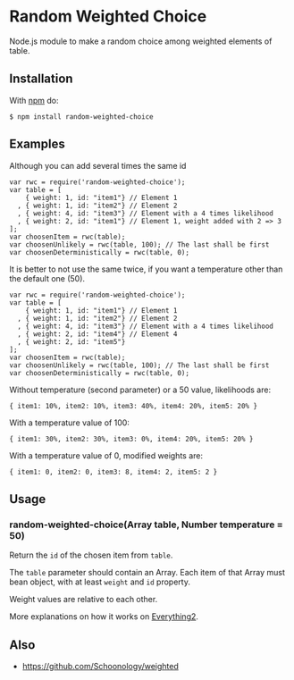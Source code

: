 # Random Weighted Choice

Node.js module to make a random choice among weighted elements of table.

## Installation

With [npm](http://npmjs.org) do:

    $ npm install random-weighted-choice


## Examples

Although you can add several times the same id

    var rwc = require('random-weighted-choice');
    var table = [
        { weight: 1, id: "item1"} // Element 1
      , { weight: 1, id: "item2"} // Element 2
      , { weight: 4, id: "item3"} // Element with a 4 times likelihood
      , { weight: 2, id: "item1"} // Element 1, weight added with 2 => 3
    ];
    var choosenItem = rwc(table);
    var choosenUnlikely = rwc(table, 100); // The last shall be first
    var choosenDeterministically = rwc(table, 0);

It is better to not use the same twice, if you want a temperature other than
the default one (50).

    var rwc = require('random-weighted-choice');
    var table = [
        { weight: 1, id: "item1"} // Element 1
      , { weight: 1, id: "item2"} // Element 2
      , { weight: 4, id: "item3"} // Element with a 4 times likelihood
      , { weight: 2, id: "item4"} // Element 4
      , { weight: 2, id: "item5"}
    ];
    var choosenItem = rwc(table);
    var choosenUnlikely = rwc(table, 100); // The last shall be first
    var choosenDeterministically = rwc(table, 0);

Without temperature (second parameter) or a 50 value, likelihoods are:

    { item1: 10%, item2: 10%, item3: 40%, item4: 20%, item5: 20% }

With a temperature value of 100:

    { item1: 30%, item2: 30%, item3: 0%, item4: 20%, item5: 20% }

With a temperature value of 0, modified weights are:

    { item1: 0, item2: 0, item3: 8, item4: 2, item5: 2 }

## Usage

### random-weighted-choice(Array table, Number temperature = 50)

Return the ``id`` of the chosen item from ``table``.

The ``table`` parameter should contain an Array. Each item of that Array must
bean object, with at least ``weight`` and ``id`` property.

Weight values are relative to each other.

More explanations on how it works on [Everything2](http://everything2.com/title/Blackboard+temperature).

## Also

* https://github.com/Schoonology/weighted